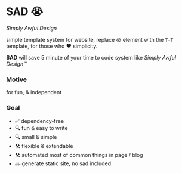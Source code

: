 # SAD 😭

_Simply Awful Design_

simple template system for website, replace `😭` element with the `T-T` template, for those who ❤️ simplicity.

**SAD** will save 5 minute of your time to code system like _Simply Awful Design™_

### Motive

for fun, & independent

### Goal

- ✅ dependency-free
- 🔍 fun & easy to write
- 🔍 small & simple
- 🛠️ flexible & extendable
- 🛠️ automated most of common things in page / blog
- 🔜 generate static site, no sad included
